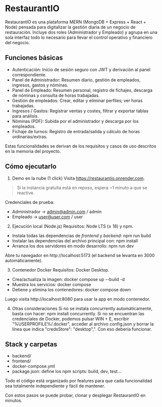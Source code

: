 
# RestaurantIO
RestaurantIO es una plataforma MERN (MongoDB + Express + React + Node) pensada para digitalizar la gestión diaria de un negocio de restauración.
Incluye dos roles (Administrador y Empleado) y agrupa en una sola interfaz todo lo necesario para llevar el control operativo y financiero del negocio.

## Funciones básicas
* Autenticación: Inicio de sesión seguro con JWT y derivación al panel correspondiente.
* Panel de Administrador: Resumen diario, gestión de empleados, ingresos, gastos y nóminas.
* Panel de Empleado: Resumen personal, registro de fichajes, descarga de nóminas y consulta de horas trabajadas.
* Gestión de empleados: Crear, editar y eliminar perfiles; ver horas trabajadas.
* Ingresos / Gastos: Registrar ventas y costes, filtrar y exportar tablas para análisis.
* Nóminas (PDF): Subida por el administrador y descarga por los empleados.
* Fichaje de turnos: Registro de entrada/salida y cálculo de horas ordinarias/extras.

Estas funcionalidades se derivan de los requisitos y casos de uso descritos en la memoria del proyecto.

## Cómo ejecutarlo
1. Demo en la nube (1 click)
Visita https://restaurantio.onrender.com.

> Si la instancia gratuita está en reposo, espera ~1 minuto a que se reactive.

Credenciales de prueba:
- Administrador -> admin@admin.com / admin
- Empleado -> user@user.com / user

2. Ejecución local (Node.js)
Requisitos: Node LTS (≥ 18) y npm.

- Instala todas las dependencias de *frontend* y *backend*: npm run build
- Instalar las dependencias del archivo principal con: npm install
- Arranca los dos servidores en modo desarrollo: npm run dev

Abre tu navegador en http://localhost:5173 (el backend se levanta en 3000 automáticamente). 


3. Contenedor Docker
Requisitos: Docker Desktop.

- Crea/actualiza la imagen: docker compose up --build -d  
- Muestra los servicios: docker compose 
- Detiene y elimina los contenedores: docker compose down

Luego visita http://localhost:8080 para usar la app en modo contenedor. 

4. Otras consideraciones
Si no se instala concurrently automáticamente, basta con hacer: npm install concurrently.
Si no se encuentran las credenciales de Docker, podemos pulsar WIN + E, escribir "%USERPROFILE%/.docker", acceder al archivo config.json y borrar la línea que indica "credsStore": "desktop",". Con eso debería funcionar.

## Stack y carpetas
- backend/  
- frontend/
- docker-compose.yml
- package.json: define los npm scripts: build, dev, test…

Todo el código está organizado por features para que cada funcionalidad sea totalmente independiente y fácil de mantener. 

Con estos pasos se puede probar, clonar y desplegar RestaurantIO en minutos.
